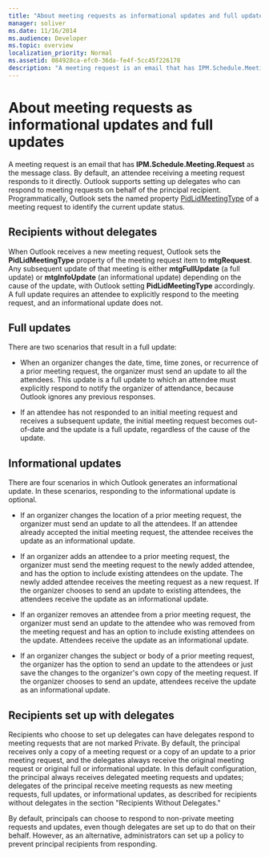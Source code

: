 ```yaml
---
title: "About meeting requests as informational updates and full updates"
manager: soliver
ms.date: 11/16/2014
ms.audience: Developer
ms.topic: overview
localization_priority: Normal
ms.assetid: 084928ca-efc0-36da-fe4f-5cc45f226178
description: "A meeting request is an email that has IPM.Schedule.Meeting.Request as the message class. By default, an attendee receiving a meeting request responds to it directly."
---
```


# About meeting requests as informational updates and full updates

A meeting request is an email that has **IPM.Schedule.Meeting.Request** as the message class. By default, an attendee receiving a meeting request responds to it directly. Outlook supports setting up delegates who can respond to meeting requests on behalf of the principal recipient. Programmatically, Outlook sets the named property [PidLidMeetingType](http://msdn.microsoft.com/library/290b290c-7836-4a7e-bf1a-8d0225a07e56%28Office.15%29.aspx) of a meeting request to identify the current update status. 
  
## Recipients without delegates

When Outlook receives a new meeting request, Outlook sets the **PidLidMeetingType** property of the meeting request item to **mtgRequest**. Any subsequent update of that meeting is either **mtgFullUpdate** (a full update) or **mtgInfoUpdate** (an informational update) depending on the cause of the update, with Outlook setting **PidLidMeetingType** accordingly. A full update requires an attendee to explicitly respond to the meeting request, and an informational update does not. 
  
## Full updates

There are two scenarios that result in a full update:
  
- When an organizer changes the date, time, time zones, or recurrence of a prior meeting request, the organizer must send an update to all the attendees. This update is a full update to which an attendee must explicitly respond to notify the organizer of attendance, because Outlook ignores any previous responses.
    
- If an attendee has not responded to an initial meeting request and receives a subsequent update, the initial meeting request becomes out-of-date and the update is a full update, regardless of the cause of the update.
    
## Informational updates

There are four scenarios in which Outlook generates an informational update. In these scenarios, responding to the informational update is optional.
  
- If an organizer changes the location of a prior meeting request, the organizer must send an update to all the attendees. If an attendee already accepted the initial meeting request, the attendee receives the update as an informational update.
    
- If an organizer adds an attendee to a prior meeting request, the organizer must send the meeting request to the newly added attendee, and has the option to include existing attendees on the update. The newly added attendee receives the meeting request as a new request. If the organizer chooses to send an update to existing attendees, the attendees receive the update as an informational update.
    
- If an organizer removes an attendee from a prior meeting request, the organizer must send an update to the attendee who was removed from the meeting request and has an option to include existing attendees on the update. Attendees receive the update as an informational update.
    
- If an organizer changes the subject or body of a prior meeting request, the organizer has the option to send an update to the attendees or just save the changes to the organizer's own copy of the meeting request. If the organizer chooses to send an update, attendees receive the update as an informational update.
    
## Recipients set up with delegates

Recipients who choose to set up delegates can have delegates respond to meeting requests that are not marked Private. By default, the principal receives only a copy of a meeting request or a copy of an update to a prior meeting request, and the delegates always receive the original meeting request or original full or informational update. In this default configuration, the principal always receives delegated meeting requests and updates; delegates of the principal receive meeting requests as new meeting requests, full updates, or informational updates, as described for recipients without delegates in the section "Recipients Without Delegates."
  
By default, principals can choose to respond to non-private meeting requests and updates, even though delegates are set up to do that on their behalf. However, as an alternative, administrators can set up a policy to prevent principal recipients from responding.
  

